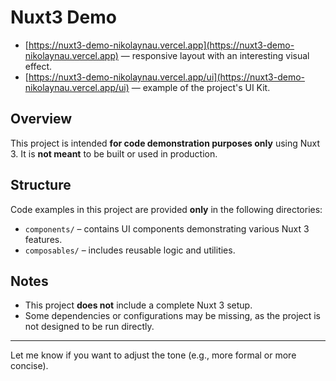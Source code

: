# Nuxt3 Demo

* [https://nuxt3-demo-nikolaynau.vercel.app](https://nuxt3-demo-nikolaynau.vercel.app) — responsive layout with an interesting visual effect.
* [https://nuxt3-demo-nikolaynau.vercel.app/ui](https://nuxt3-demo-nikolaynau.vercel.app/ui) — example of the project's UI Kit.

## Overview

This project is intended **for code demonstration purposes only** using Nuxt 3. It is **not meant** to be built or used in production.

## Structure

Code examples in this project are provided **only** in the following directories:

* `components/` – contains UI components demonstrating various Nuxt 3 features.
* `composables/` – includes reusable logic and utilities.

## Notes

* This project **does not** include a complete Nuxt 3 setup.
* Some dependencies or configurations may be missing, as the project is not designed to be run directly.

---

Let me know if you want to adjust the tone (e.g., more formal or more concise).

